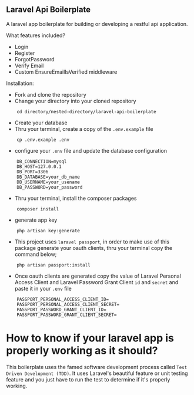 ## Laravel Api Boilerplate
A laravel app boilerplate for building or developing a restful api application.

What features included?
* Login
* Register
* ForgotPassword
* Verify Email
* Custom EnsureEmailIsVerified middleware

Installation:
- Fork and clone the repository
- Change your directory into your cloned repository
```
    cd directory/nested-directory/laravel-api-boilerplate
```
- Create your database
- Thru your terminal, create a copy of the `.env.example` file
```
    cp .env.example .env
```
- configure your `.env` file and update the database configuration
```
    DB_CONNECTION=mysql
    DB_HOST=127.0.0.1
    DB_PORT=3306
    DB_DATABASE=your_db_name
    DB_USERNAME=your_usename
    DB_PASSWORD=your_password
```
- Thru your terminal, install the composer packages
```
    composer install
```
- generate app key
```
    php artisan key:generate
```
- This project uses `laravel passport`, in order to make use of this package generate your oauth clients, thru your terminal copy the command below;
```
    php artisan passport:install
```
- Once oauth clients are generated copy the value of Laravel Personal Access Client and Laravel Password Grant Client `id` and `secret` and paste it in your `.env` file
```
    PASSPORT_PERSONAL_ACCESS_CLIENT_ID=
    PASSPORT_PERSONAL_ACCESS_CLIENT_SECRET=
    PASSPORT_PASSWORD_GRANT_CLIENT_ID=
    PASSPORT_PASSWORD_GRANT_CLIENT_SECRET=
```

# How to know if your laravel app is properly working as it should?
This boilerplate uses the famed software development process called `Test Driven Development (TDD)`. It uses Laravel's beautiful feature or unit testing feature and you just have to run the test to determine if it's properly working.